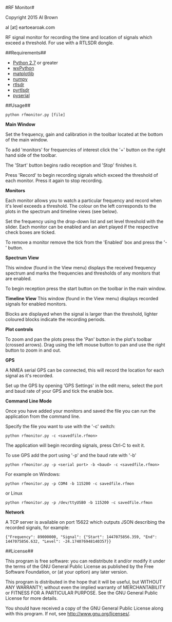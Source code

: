 #RF Monitor#

Copyright 2015 Al Brown

al [at] eartoearoak.com

RF signal monitor for recording the time and location of signals which exceed a threshold. For use with a RTLSDR dongle.


##Requirements##

- [Python 2.7](http://www.python.org) or greater
- [wxPython](http://www.wxpython.org/)
- [matplotlib](http://matplotlib.org/)
- [numpy](http://www.numpy.org/) 
- [rtlsdr](http://sdr.osmocom.org/trac/wiki/rtl-sdr)
- [pyrtlsdr](https://github.com/roger-/pyrtlsdr)
- [pyserial](https://pypi.python.org/pypi/pyserial)

##Usage##

`python rfmonitor.py [file]`

**Main Window**

Set the frequency, gain and calibration in the toolbar located at the bottom of the main window.

To add 'monitors' for frequencies of interest click the '+' button on the right hand side of the toolbar.

The 'Start' button begins radio reception and 'Stop' finishes it.

Press 'Record' to begin recording signals which exceed the threshold of each monitor. Press it again to stop recording.

**Monitors**

Each monitor allows you to watch a particular frequency and record when it's level exceeds a threshold.  The colour on the left corresponds to the plots in the spectrum and timeline views (see below).

Set the frequency using the drop-down list and set level threshold with the slider.
Each monitor can be enabled and an alert played if the respective check boxes are ticked.

To remove a monitor remove the tick from the 'Enabled' box and press the '-' button.

**Spectrum View**

This window (found in the View menu) displays the received frequency spectrum and marks the frequencies and thresholds of any monitors that are enabled.

To begin reception press the start button on the toolbar in the main window.

**Timeline View**
This window (found in the View menu) displays recorded signals for enabled monitors.

Blocks are displayed when the signal is larger than the threshold, lighter coloured blocks indicate the recording periods.


**Plot controls**

To zoom and pan the plots press the 'Pan' button in the plot's toolbar (crossed arrows).
Drag using the left mouse button to pan and use the right button to zoom in and out.

**GPS**

A NMEA serial GPS can be connected, this will record the location for each signal as it's recorded.

Set up the GPS by opening 'GPS Settings' in the edit menu, select the port and baud rate of your GPS and tick the enable box.

**Command Line Mode**

Once you have added your monitors and saved the file you can run the application from the command line.

Specify the file you want to use with the '-c' switch:

`python rfmonitor.py -c <savedfile.rfmon>`

The application will begin recording signals, press Ctrl-C to exit it.

To use GPS add the port using '-p' and the baud rate with '-b'

`python rfmonitor.py -p <serial port> -b <baud> -c <savedfile.rfmon>`

For example on Windows:

`python rfmonitor.py -p COM4 -b 115200 -c savedfile.rfmon`

or Linux

`python rfmonitor.py -p /dev/ttyUSB0 -b 115200 -c savedfile.rfmon`


**Network**

A TCP server is available on port 15622 which outputs JSON describing the recorded signals, for example:

`{"Frequency": 89000000, "Signal": {"Start": 1447075856.359, "End": 1447075856.632, "Level": -24.174076948140357}}`

##License##

This program is free software: you can redistribute it and/or modify
it under the terms of the GNU General Public License as published by
the Free Software Foundation, or (at your option)
any later version.

This program is distributed in the hope that it will be useful,
but WITHOUT ANY WARRANTY; without even the implied warranty of
MERCHANTABILITY or FITNESS FOR A PARTICULAR PURPOSE.  See the
GNU General Public License for more details.

You should have received a copy of the GNU General Public License
along with this program.  If not, see <http://www.gnu.org/licenses/>.
